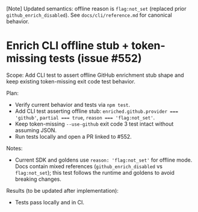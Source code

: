 [Note] Updated semantics: offline reason is `flag:not_set` (replaced prior `github_enrich_disabled`). See `docs/cli/reference.md` for canonical behavior.

# Enrich CLI offline stub + token-missing tests (issue #552)

Scope: Add CLI test to assert offline GitHub enrichment stub shape and keep existing token-missing exit code test behavior.

Plan:

- Verify current behavior and tests via `npm test`.
- Add CLI test asserting offline stub: `enriched.github.provider === 'github'`, `partial === true`, `reason === 'flag:not_set'`.
- Keep token-missing `--use-github` exit code 3 test intact without assuming JSON.
- Run tests locally and open a PR linked to #552.

Notes:

- Current SDK and goldens use `reason: 'flag:not_set'` for offline mode. Docs contain mixed references (`github_enrich_disabled` vs `flag:not_set`); this test follows the runtime and goldens to avoid breaking changes.

Results (to be updated after implementation):

- Tests pass locally and in CI.

